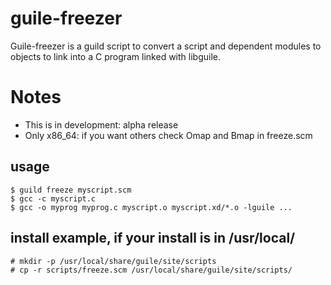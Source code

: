 # guile-freezer
Guile-freezer is a guild script to convert a script and dependent modules 
to objects to link into a C program linked with libguile.

# Notes

+ This is in development: alpha release
+ Only x86_64: if you want others check Omap and Bmap in freeze.scm

## usage
```
$ guild freeze myscript.scm
$ gcc -c myscript.c
$ gcc -o myprog myprog.c myscript.o myscript.xd/*.o -lguile ...
```

## install example, if your install is in /usr/local/
```
# mkdir -p /usr/local/share/guile/site/scripts
# cp -r scripts/freeze.scm /usr/local/share/guile/site/scripts/
```

